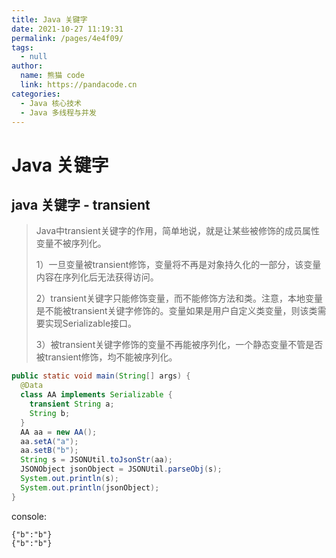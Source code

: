 ```yaml
---
title: Java 关键字
date: 2021-10-27 11:19:31
permalink: /pages/4e4f09/
tags: 
  - null
author: 
  name: 熊猫 code
  link: https://pandacode.cn
categories: 
  - Java 核心技术
  - Java 多线程与并发
---
```


# Java 关键字

## java 关键字 - transient

> Java中transient关键字的作用，简单地说，就是让某些被修饰的成员属性变量不被序列化。
>
> 1）一旦变量被transient修饰，变量将不再是对象持久化的一部分，该变量内容在序列化后无法获得访问。
>
> 2）transient关键字只能修饰变量，而不能修饰方法和类。注意，本地变量是不能被transient关键字修饰的。变量如果是用户自定义类变量，则该类需要实现Serializable接口。
>
> 3）被transient关键字修饰的变量不再能被序列化，一个静态变量不管是否被transient修饰，均不能被序列化。

```java
public static void main(String[] args) {
  @Data
  class AA implements Serializable {
    transient String a;
    String b;
  }
  AA aa = new AA();
  aa.setA("a");
  aa.setB("b");
  String s = JSONUtil.toJsonStr(aa);
  JSONObject jsonObject = JSONUtil.parseObj(s);
  System.out.println(s);
  System.out.println(jsonObject);
}
```

console:

```
{"b":"b"}
{"b":"b"}
```

